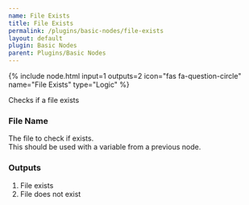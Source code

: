 ```yaml
---
name: File Exists
title: File Exists
permalink: /plugins/basic-nodes/file-exists
layout: default
plugin: Basic Nodes
parent: Plugins/Basic Nodes
---
```


{% include node.html input=1 outputs=2 icon="fas fa-question-circle" name="File Exists" type="Logic" %}

Checks if a file exists

### File Name
The file to check if exists.  
This should be used with a variable from a previous node.

### Outputs
1. File exists
2. File does not exist